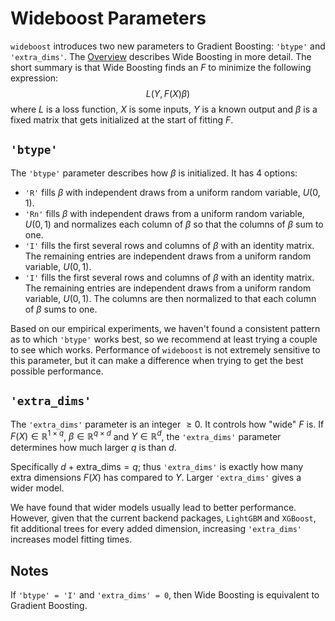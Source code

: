 Wideboost Parameters
====================

`wideboost` introduces two new parameters to Gradient Boosting: `'btype'` and `'extra_dims'`.  The [Overview](overview.md) describes Wide Boosting in more detail. The short summary is that Wide Boosting finds an $F$ to minimize the following expression:
$$
    L(Y,F(X)\beta)
$$
where $L$ is a loss function, $X$ is some inputs, $Y$ is a known output and $\beta$ is a fixed matrix that gets initialized at the start of fitting $F$.

## `'btype'`

The `'btype'` parameter describes how $\beta$ is initialized. It has 4 options:

* `'R'` fills $\beta$ with independent draws from a uniform random variable, $U(0,1)$.
* `'Rn'` fills $\beta$ with independent draws from a uniform random variable, $U(0,1)$ and normalizes each column of $\beta$ so that the columns of $\beta$ sum to one.
* `'I'` fills the first several rows and columns of $\beta$ with an identity matrix. The remaining entries are independent draws from a uniform random variable, $U(0,1)$.
* `'I'` fills the first several rows and columns of $\beta$ with an identity matrix. The remaining entries are independent draws from a uniform random variable, $U(0,1)$. The columns are then normalized to that each column of $\beta$ sums to one.

Based on our empirical experiments, we haven't found a consistent pattern as to which `'btype'` works best, so we recommend at least trying a couple to see which works.  Performance of `wideboost` is not extremely sensitive to this parameter, but it can make a difference when trying to get the best possible performance.

## `'extra_dims'`

The `'extra_dims'` parameter is an integer $\geq 0$. It controls how "wide" $F$ is.  If $F(X) \in \mathbb{R}^{1\times q}$, $\beta \in \mathbb{R}^{q \times d}$ and $Y \in \mathbb{R}^d$, the `'extra_dims'` parameter determines how much larger $q$ is than $d$.

Specifically $d + \mbox{extra_dims} = q$; thus `'extra_dims'` is exactly how many extra dimensions $F(X)$ has compared to $Y$.  Larger `'extra_dims'` gives a wider model.

We have found that wider models usually lead to better performance.  However, given that the current backend packages, `LightGBM` and `XGBoost`, fit additional trees for every added dimension, increasing `'extra_dims'` increases model fitting times.

## Notes

If `'btype' = 'I'` and `'extra_dims' = 0`, then Wide Boosting is equivalent to Gradient Boosting.